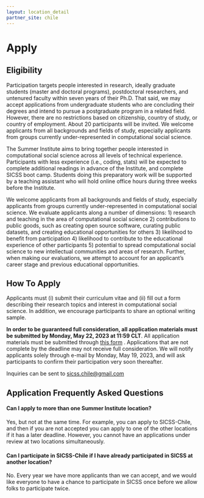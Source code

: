 ```yaml
---
layout: location_detail
partner_site: chile
---
```


# Apply

## Eligibility

Participation targets people interested in research, ideally graduate students (master and doctoral programs), postdoctoral researchers, and untenured faculty within seven years of their Ph.D. That said, we may accept applications from undergraduate students who are concluding their degrees and intend to pursue a postgraduate program in a related field. However, there are no restrictions based on citizenship, country of study, or country of employment. About 20 participants will be invited. We welcome applicants from all backgrounds and fields of study, especially applicants from groups currently under-represented in computational social science.

The Summer Institute aims to bring together people interested in computational social science across all levels of technical experience. Participants with less experience (i.e., coding, stats) will be expected to complete additional readings in advance of the Institute, and complete SICSS boot camp. Students doing this preparatory work will be supported by a teaching assistant who will hold online office hours during three weeks before the Institute.

We welcome applicants from all backgrounds and fields of study, especially applicants from groups currently under-represented in computational social science. We evaluate applicants along a number of dimensions: 1) research and teaching in the area of computational social science 2) contributions to public goods, such as creating open source software, curating public datasets, and creating educational opportunities for others 3) likelihood to benefit from participation 4) likelihood to contribute to the educational experience of other participants 5) potential to spread computational social science to new intellectual communities and areas of research. Further, when making our evaluations, we attempt to account for an applicant’s career stage and previous educational opportunities.

## How To Apply

Applicants must (i) submit their curriculum vitae and (ii) fill out a form describing their research topics and interest in computational social science. In addition, we encourage participants to share an optional writing sample. 

**In order to be guaranteed full consideration, all application materials must be submitted by Monday, May 22, 2023 at 11:59 CLT**.  All application materials must be submitted through [this form](https://docs.google.com/forms/d/e/1FAIpQLSfylTVk_vJDevsuhfvBkA1IQGJwhDgDBeFGT49fjS_I1hIdxA/viewform)
. Applications that are not complete by the deadline may not receive full consideration. We will notify applicants solely through e-mail by Monday, May 19, 2023, and will ask participants to confirm their participation very soon thereafter.


Inquiries can be sent to [sicss.chile@gmail.com](sicss.chile@gmail.com)


## Application Frequently Asked Questions

#### Can I apply to more than one Summer Institute location?

Yes, but not at the same time. For example, you can apply to SICSS-Chile, and then if you are not accepted you can apply to one of the other locations if it has a later deadline. However, you cannot have an applications under review at two locations simultaneously.


#### Can I participate in SICSS-Chile if I have already participated in SICSS at another location?

No. Every year we have more applicants than we can accept, and we would like everyone to have a chance to participate in SICSS once before we allow folks to participate twice.
